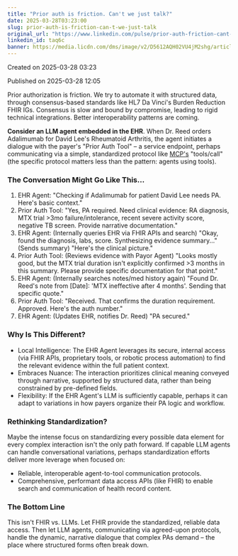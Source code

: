 ```yaml
---
title: "Prior auth is friction. Can't we just talk?"
date: 2025-03-28T03:23:00
slug: prior-auth-is-friction-can-t-we-just-talk
original_url: "https://www.linkedin.com/pulse/prior-auth-friction-cant-we-just-talk-josh-mandel-md-taq6c"
linkedin_id: taq6c
banner: https://media.licdn.com/dms/image/v2/D5612AQH02VU4jM2shg/article-cover_image-shrink_720_1280/B56ZXa4Mp5HEAI-/0/1743133923281?e=2147483647&v=beta&t=LhdnsIxSuXx_tPHyrbgmLGskxzjtmN84QgSn8t8XHDQ
---
```


Created on 2025-03-28 03:23

Published on 2025-03-28 12:05

Prior authorization is friction. We try to automate it with structured data, through consensus-based standards like HL7 Da Vinci's Burden Reduction FHIR IGs. Consensus is slow and bound by compromise, leading to rigid technical integrations. Better interoperability patterns are coming.

**Consider an LLM agent embedded in the EHR**. When Dr. Reed orders Adalimumab for David Lee's Rheumatoid Arthritis, the agent initiates a dialogue with the payer's "Prior Auth Tool" – a service endpoint, perhaps communicating via a simple, standardized protocol like [MCP's](https://spec.modelcontextprotocol.io) "tools/call" (the specific protocol matters less than the pattern: agents using tools).

### The Conversation Might Go Like This...

1. EHR Agent: "Checking if Adalimumab for patient David Lee needs PA. Here's basic context."
2. Prior Auth Tool: "Yes, PA required. Need clinical evidence: RA diagnosis, MTX trial >3mo failure/intolerance, recent severe activity score, negative TB screen. Provide narrative documentation."
3. EHR Agent: (Internally queries EHR via FHIR APIs and search) "Okay, found the diagnosis, labs, score. Synthesizing evidence summary..." (Sends summary) "Here's the clinical picture."
4. Prior Auth Tool: (Reviews evidence with Payor Agent) "Looks mostly good, but the MTX trial duration isn't explicitly confirmed >3 months in this summary. Please provide specific documentation for that point."
5. EHR Agent: (Internally searches notes/med history again) "Found Dr. Reed's note from [Date]: 'MTX ineffective after 4 months'. Sending that specific quote."
6. Prior Auth Tool: "Received. That confirms the duration requirement. Approved. Here's the auth number."
7. EHR Agent: (Updates EHR, notifies Dr. Reed) "PA secured."

### Why Is This Different?

* Local Intelligence: The EHR Agent leverages its secure, internal access (via FHIR APIs, proprietary tools, or robotic process automation) to find the relevant evidence within the full patient context.
* Embraces Nuance: The interaction prioritizes clinical meaning conveyed through narrative, supported by structured data, rather than being constrained by pre-defined fields.
* Flexibility: If the EHR Agent's LLM is sufficiently capable, perhaps it can adapt to variations in how payers organize their PA logic and workflow.

### Rethinking Standardization?

Maybe the intense focus on standardizing every possible data element for every complex interaction isn't the only path forward. If capable LLM agents can handle conversational variations, perhaps standardization efforts deliver more leverage when focused on:

* Reliable, interoperable agent-to-tool communication protocols.
* Comprehensive, performant data access APIs (like FHIR) to enable search and communication of health record content.

### The Bottom Line

This isn't FHIR vs. LLMs. Let FHIR provide the standardized, reliable data access. Then let LLM agents, communicating via agreed-upon protocols, handle the dynamic, narrative dialogue that complex PAs demand – the place where structured forms often break down.